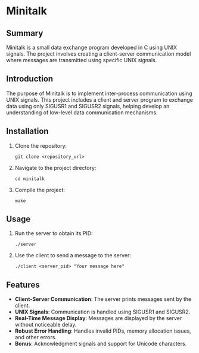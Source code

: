 # Minitalk

## Summary
Minitalk is a small data exchange program developed in C using UNIX signals. The project involves creating a client-server communication model where messages are transmitted using specific UNIX signals.

## Introduction
The purpose of Minitalk is to implement inter-process communication using UNIX signals. This project includes a client and server program to exchange data using only SIGUSR1 and SIGUSR2 signals, helping develop an understanding of low-level data communication mechanisms.

## Installation
1. Clone the repository:
   ```
   git clone <repository_url>
   ```
2. Navigate to the project directory:
   ```
   cd minitalk
   ```
3. Compile the project:
   ```
   make
   ```

## Usage
1. Run the server to obtain its PID:
   ```
   ./server
   ```
2. Use the client to send a message to the server:
   ```
   ./client <server_pid> "Your message here"
   ```

## Features
- **Client-Server Communication**: The server prints messages sent by the client.
- **UNIX Signals**: Communication is handled using SIGUSR1 and SIGUSR2.
- **Real-Time Message Display**: Messages are displayed by the server without noticeable delay.
- **Robust Error Handling**: Handles invalid PIDs, memory allocation issues, and other errors.
- **Bonus**: Acknowledgment signals and support for Unicode characters.